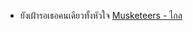 - ยังเฝ้ารอเธอคนเดียวทั้งหัวใจ [Musketeers - ไกล](https://youtu.be/hmlTq97_sRQ?si=mX-ai0z0js4In_xH&t=162)
